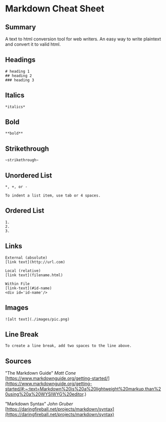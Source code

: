 # Markdown Cheat Sheet

## Summary
A text to html conversion tool for web writers. An easy way to write plaintext and convert it to valid html.

## Headings
    # heading 1
    ## heading 2
    ### heading 3

## Italics
    *italics*

## Bold
    **bold**

## Strikethrough
    ~strikethrough~

## Unordered List
    *, +, or -

    To indent a list item, use tab or 4 spaces.

## Ordered List
    1.
    2.
    3.

## Links
    External (absolute)
    [link text](http://url.com)

    Local (relative)
    [link text](filename.html)

    Within File
    [link-text](#id-name)
    <div id='id-name'/>

## Images
    ![alt text](./images/pic.png)

## Line Break
    To create a line break, add two spaces to the line above.

## Sources

"The Markdown Guide" *Matt Cone*  
[https://www.markdownguide.org/getting-started/](https://www.markdownguide.org/getting-started/#:~:text=Markdown%20is%20a%20lightweight%20markup,than%20using%20a%20WYSIWYG%20editor.)

"Markdown Syntax" *John Gruber*  
[https://daringfireball.net/projects/markdown/syntax](https://daringfireball.net/projects/markdown/syntax)
